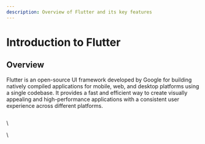 ```yaml
---
description: Overview of Flutter and its key features
---
```


# Introduction to Flutter

## Overview

Flutter is an open-source UI framework developed by Google for building natively compiled applications for mobile, web, and desktop platforms using a single codebase. It provides a fast and efficient way to create visually appealing and high-performance applications with a consistent user experience across different platforms.&#x20;

<div align="left">

<figure><img src="https://lh3.googleusercontent.com/tAdlCi9jGd7duzKjlBSaP9fhdOOuf9GF1J0FCoD7LdBnmr52BS77BOnxLU4gv3AieGotH5iW1PZOBmI3lWtVcS1hOJLjaAiFZ29u3PplaPxfmp890ImTrLGe3URqVGfkhc_fdZ5DXa5RhCuFjYF-eMVIFg=s2048" alt=""><figcaption></figcaption></figure>

</div>



\


\
